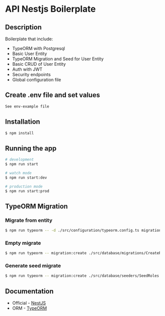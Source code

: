 # API Nestjs Boilerplate

## Description

Boilerplate that include:
* TypeORM with Postgresql
* Basic User Entity
* TypeORM Migration and Seed for User Entity
* Basic CRUD of User Entity
* Auth with JWT
* Security endpoints
* Global configuration file

## Create .env file and set values

```bash
See env-example file
```

## Installation

```bash
$ npm install
```

## Running the app

```bash
# development
$ npm run start

# watch mode
$ npm run start:dev

# production mode
$ npm run start:prod
```

## TypeORM Migration

### Migrate from entity
```bash
$ npm run typeorm -- -d ./src/configuration/typeorm.config.ts migration:generate ./src/database/migrations/CreateRoles
```

### Empty migrate
```bash
$ npm run typeorm -- migration:create ./src/database/migrations/CreateRoles
```

### Generate seed migrate
```bash
$ npm run typeorm -- migration:create ./src/database/seeders/SeedRoles
```

## Documentation

- Official - [NestJS](https://docs.nestjs.com/)
- ORM - [TypeORM](https://typeorm.io/)
